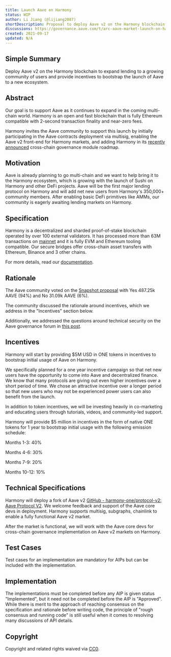 ```yaml
---
title: Launch Aave on Harmony
status: WIP
author: Li Jiang (@lijiang2087)
shortDescription: Proposal to deploy Aave v2 on the Harmony blockchain
discussions: https://governance.aave.com/t/arc-aave-market-launch-on-harmony/5065/82
created: 2021-09-17
updated: N/A
---
```


## Simple Summary

Deploy Aave v2 on the Harmony blockchain to expand lending to a growing community of users and provide incentives to bootstrap the launch of Aave to a new ecosystem.

## Abstract

Our goal is to support Aave as it continues to expand in the coming multi-chain world. Harmony is an open and fast blockchain that is fully Ethereum compatible with 2-second transaction finality and near-zero fees.

Harmony invites the Aave community to support this launch by initially participating in the Aave contracts deployment via multisig, enabling the Aave v2 front-end for Harmony markets, and adding Harmony in its [recently announced](https://www.youtube.com/watch?v=m4yg4XdHB-Y) cross-chain governance module roadmap.

## Motivation

Aave is already planning to go multi-chain and we want to help bring it to the Harmony ecosystem, which is growing with the launch of Sushi on Harmony and other DeFi projects. Aave will be the first major lending protocol on Harmony and will add net new users from Harmony's 350,000+ community members. After enabling basic DeFi primitives like AMMs, our community is eagerly awaiting lending markets on Harmony.

## Specification

Harmony is a decentralized and sharded proof-of-stake blockchain operated by over 100 external validators. It has processed more than 63M transactions on [mainnet](http://explorer.harmony.one/) and it is fully EVM and Ethereum tooling compatible. Our secure bridges offer cross-chain asset transfers with Ethereum, Binance and 3 other chains.

For more details, read our [documentation](https://docs.harmony.one/home/general/technology/key-features).

## Rationale

The Aave community voted on the [Snapshot proposal](https://snapshot.org/#/aave.eth/proposal/QmYYBedL9aRFdC5DUgjN3QMoYxvJhAUBb2sEyhFuVQZbLG) with Yes 487.25k AAVE (94%) and No 31.09k AAVE (6%).

The community discussed the rationale around incentives, which we address in the "Incentives" section below.

Additionally, we addressed the questions around technical security on the Aave governance forum in [this post](https://governance.aave.com/t/arc-aave-market-launch-on-harmony/5065/81).

## Incentives

Harmony will start by providing $5M USD in ONE tokens in incentives to bootstrap initial usage of Aave on Harmony.

We specifically planned for a one year incentive campaign so that net new users have the opportunity to come into Aave and decentralized finance. We know that many protocols are giving out even higher incentives over a short period of time. We chose an attractive incentive over a longer period so that new users who may not be experienced power users can also benefit from the launch.

In addition to token incentives, we will be investing heavily in co-marketing and educating users through tutorials, videos, and community-led support.

Harmony will provide $5 million in incentives in the form of native ONE tokens for 1 year to bootstrap initial usage with the following emission schedule:

Months 1-3: 40%

Months 4-6: 30%

Months 7-9: 20%

Months 10-12: 10%

## Technical Specifications

Harmony will deploy a fork of Aave v2 [GitHub - harmony-one/protocol-v2: Aave Protocol V2](https://github.com/harmony-one/protocol-v2). We welcome feedback and support of the Aave core devs in deployment. Harmony supports multisig, subgraphs, chainlink to enable a fully functional Aave v2 market.

After the market is functional, we will work with the Aave core devs for cross-chain governance implementation on Aave v2 markets on Harmony.

## Test Cases

Test cases for an implementation are mandatory for AIPs but can be included with the implementation.

## Implementation

The implementations must be completed before any AIP is given status "Implemented", but it need not be completed before the AIP is "Approved". While there is merit to the approach of reaching consensus on the specification and rationale before writing code, the principle of "rough consensus and running code" is still useful when it comes to resolving many discussions of API details.

## Copyright

Copyright and related rights waived via [CC0](https://creativecommons.org/publicdomain/zero/1.0/).

